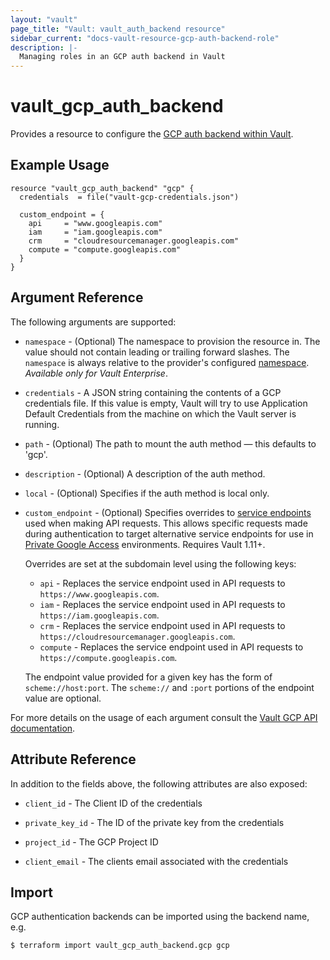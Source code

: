 ```yaml
---
layout: "vault"
page_title: "Vault: vault_auth_backend resource"
sidebar_current: "docs-vault-resource-gcp-auth-backend-role"
description: |-
  Managing roles in an GCP auth backend in Vault
---
```


# vault\_gcp\_auth\_backend

Provides a resource to configure the [GCP auth backend within Vault](https://www.vaultproject.io/docs/auth/gcp.html).

## Example Usage

```hcl
resource "vault_gcp_auth_backend" "gcp" { 
  credentials  = file("vault-gcp-credentials.json")

  custom_endpoint = {
    api     = "www.googleapis.com"
    iam     = "iam.googleapis.com"
    crm     = "cloudresourcemanager.googleapis.com"
    compute = "compute.googleapis.com"
  }
}
```

## Argument Reference

The following arguments are supported:

* `namespace` - (Optional) The namespace to provision the resource in.
  The value should not contain leading or trailing forward slashes.
  The `namespace` is always relative to the provider's configured [namespace](/docs/providers/vault#namespace).
   *Available only for Vault Enterprise*.

* `credentials` - A JSON string containing the contents of a GCP credentials file. If this value is empty, Vault will try to use Application Default Credentials from the machine on which the Vault server is running.

* `path` - (Optional) The path to mount the auth method — this defaults to 'gcp'.

* `description` - (Optional) A description of the auth method.

* `local` - (Optional) Specifies if the auth method is local only.

* `custom_endpoint` - (Optional) Specifies overrides to
  [service endpoints](https://cloud.google.com/apis/design/glossary#api_service_endpoint)
  used when making API requests. This allows specific requests made during authentication
  to target alternative service endpoints for use in [Private Google Access](https://cloud.google.com/vpc/docs/configure-private-google-access)
  environments. Requires Vault 1.11+.

  Overrides are set at the subdomain level using the following keys:
  - `api` - Replaces the service endpoint used in API requests to `https://www.googleapis.com`.
  - `iam` - Replaces the service endpoint used in API requests to `https://iam.googleapis.com`.
  - `crm` - Replaces the service endpoint used in API requests to `https://cloudresourcemanager.googleapis.com`.
  - `compute` - Replaces the service endpoint used in API requests to `https://compute.googleapis.com`.

  The endpoint value provided for a given key has the form of `scheme://host:port`.
  The `scheme://` and `:port` portions of the endpoint value are optional.

For more details on the usage of each argument consult the [Vault GCP API documentation](https://www.vaultproject.io/api-docs/auth/gcp#configure).

## Attribute Reference

In addition to the fields above, the following attributes are also exposed:

* `client_id` - The Client ID of the credentials

* `private_key_id` - The ID of the private key from the credentials

* `project_id` - The GCP Project ID

* `client_email` - The clients email associated with the credentials

## Import

GCP authentication backends can be imported using the backend name, e.g.

```
$ terraform import vault_gcp_auth_backend.gcp gcp
```
